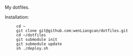 My dotfiles.

Installation:

         cd ~
         git clone git@github.com:wenLiangcan/dotfiles.git
         cd ~/dotfiles
         git submodule init
         git submodule update
         sh ./deploy.sh
